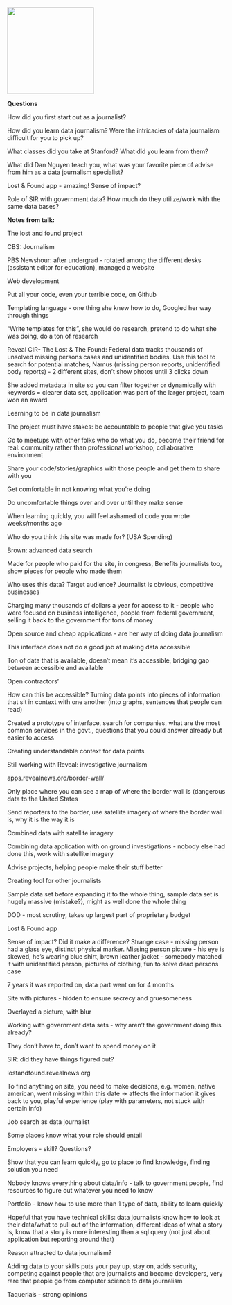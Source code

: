 <!DOCTYPE html>
<html>
<body>

<img src="https://pbs.twimg.com/profile_images/562502962958700544/6FYtvR6E.jpeg" width="200" height="200">


<p><b>Questions</b></p>
<p>How did you first start out as a journalist?</p>
<p>How did you learn data journalism? Were the intricacies of data journalism difficult for you to pick up?</p>
<p>What classes did you take at Stanford? What did you learn from them?</p>
<p>What did Dan Nguyen teach you, what was your favorite piece of advise from him as a data journalism specialist?</p>
<p>Lost & Found app - amazing! Sense of impact?</p>
<p>Role of SIR with government data? How much do they utilize/work with the same data bases?</p>

<p><b>Notes from talk:</b></p>
<p>The lost and found project</p>
<p>CBS: Journalism </p>
<p>PBS Newshour: after undergrad - rotated among the different desks (assistant editor for education), managed a website</p>
<p>Web development</p>
<p>Put all your code, even your terrible code, on Github</p>
<p>Templating language - one thing she knew how to do, Googled her way through things</p>
<p>“Write templates for this”, she would do research, pretend to do what she was doing, do a ton of research </p>
<p>Reveal CIR- The Lost & The Found: Federal data tracks thousands of unsolved missing persons cases and unidentified bodies. Use this tool to search for potential matches, Namus (missing person reports, unidentified body reports) - 2 different sites, don’t show photos until 3 clicks down</p>
<p>She added metadata in site so you can filter together or dynamically with keywords = clearer data set, application was part of the larger project, team won an award</p> 
<p>Learning to be in data journalism</p>
<p>The project must have stakes: be accountable to people that give you tasks</p>
<p>Go to meetups with other folks who do what you do, become their friend for real: community rather than professional workshop, collaborative environment</p>
<p>Share your code/stories/graphics with those people and get them to share with you</p> 
<p>Get comfortable in not knowing what you’re doing</p> 
<p>Do uncomfortable things over and over until they make sense</p> 
<p>When learning quickly, you will feel ashamed of code you wrote weeks/months ago</p>
<p>Who do you think this site was made for? (USA Spending)</p>
<p>Brown: advanced data search</p>
<p>Made for people who paid for the site, in congress, Benefits journalists too, show pieces for people who made them</p>
<p>Who uses this data? Target audience? Journalist is obvious, competitive businesses</p>
<p>Charging many thousands of dollars a year for access to it - people who were focused on business intelligence, people from federal government, selling it back to the government for tons of money</p>
<p>Open source and cheap applications - are her way of doing data journalism</p> 
<p>This interface does not do a good job at making data accessible</p> 
<p>Ton of data that is available, doesn’t mean it’s accessible, bridging gap between accessible and available 
<p>Open contractors’</p>
<p>How can this be accessible? Turning data points into pieces of information that sit in context with one another (into graphs, sentences that people can read)</p>
<p>Created a prototype of interface, search for companies, what are the most common services in the govt., questions that you could answer already but easier to access</p>
<p>Creating understandable context for data points</p>
<p>Still working with Reveal: investigative journalism</p> 
<p>apps.revealnews.ord/border-wall/</p>
<p>Only place where you can see a map of where the border wall is (dangerous data to the United States</p>
<p>Send reporters to the border, use satellite imagery of where the border wall is, why it is the way it is
<p>Combined data with satellite imagery</p> 
<p>Combining data application with on ground investigations - nobody else had done this, work with satellite imagery
<p>Advise projects, helping people make their stuff better</p>
<p>Creating tool for other journalists</p>
<p>Sample data set before expanding it to the whole thing, sample data set is hugely massive (mistake?), might as well done the whole thing
<p>DOD - most scrutiny, takes up largest part of proprietary budget</p>
<p>Lost & Found app
<p>Sense of impact? Did it make a difference? Strange case - missing person had a glass eye, distinct physical marker. Missing person picture - his eye is skewed, he’s wearing blue shirt, brown leather jacket - somebody matched it with unidentified person, pictures of clothing, fun to solve dead persons case</p> 
<p>7 years it was reported on, data part went on for 4 months</p>
<p>Site with pictures - hidden to ensure secrecy and gruesomeness</p>
<p>Overlayed a picture, with blur</p>
<p>Working with government data sets - why aren’t the government doing this already?</p>
<p>They don’t have to, don’t want to spend money on it</p>
<p>SIR: did they have things figured out?</p> 
<p>lostandfound.revealnews.org</p>
<p>To find anything on site, you need to make decisions, e.g. women, native american, went missing within this date → affects the information it gives back to you, playful experience (play with parameters, not stuck with certain info)</p>
<p>Job search as data journalist</p> 
<p>Some places know what your role should entail</p> 
<p>Employers - skill? Questions?</p> 
<p>Show that you can learn quickly, go to place to find knowledge, finding solution you need</p> 
<p>Nobody knows everything about data/info - talk to government people, find resources to figure out whatever you need to know</p> 
<p>Portfolio - know how to use more than 1 type of data, ability to learn quickly</p> 
<p>Hopeful that you have technical skills: data journalists know how to look at their data/what to pull out of the information, different ideas of what a story is, know that a story is more interesting than a sql query (not just about application but reporting around that)</p> 
<p>Reason attracted to data journalism?</p>
<p>Adding data to your skills puts your pay up, stay on, adds security, competing against people that are journalists and became developers, very rare that people go from computer science to data journalism</p> 
<p>Taqueria’s - strong opinions</p> 
